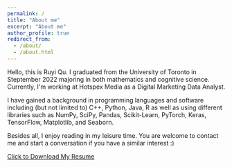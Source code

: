 ```yaml
---
permalink: /
title: "About me"
excerpt: "About me"
author_profile: true
redirect_from: 
  - /about/
  - /about.html
---
```

Hello, this is Ruyi Qu.  I graduated from the University of Toronto in Steptember 2022 majoring in both mathematics and cognitive science. Currently, I'm working at Hotspex Media as a Digital Marketing Data Analyst. 

I have gained a background in programming languages and software including (but not limited to) C++, Python, Java, R as well as  using different libraries such as NumPy, SciPy, Pandas, Scikit-Learn, PyTorch, Keras, TensorFlow, Matplotlib, and Seaborn. 

Besides all, I enjoy reading in my leisure time. You are welcome to contact me and start a conversation if you have a similar interest :)

[Click to Download My Resume](ruyiq.github.io/resume.pdf)

